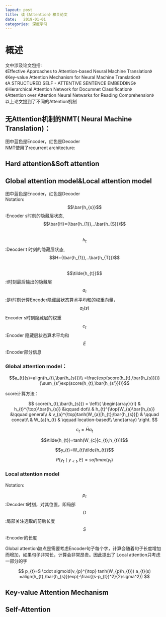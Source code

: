 ```yaml
---
layout: post
title: 读《Attention》相关论文
date:   2019-01-01
categories: 深度学习
---
```

# 概述  
文中涉及论文包括:    
《Effective Approaches to Attention-based Neural Machine Translation》  
《Key-value Attention Mechanism for Neural Machine Translation》  
《A STRUCTURED SELF - ATTENTIVE SENTENCE EMBEDDING》  
《Hierarchical Attention Network for Documnet Classification》  
《Attention over Attention Neural Netwarks for Reading Comprehension》  
以上论文提到了不同的Attention机制  

## 无Attention机制的NMT( Neural Machine Translation)：    
图中蓝色是Encoder，红色是Decoder    
NMT使用了recurrent architecture:




## Hard attention&Soft attention  
## Global attention model&Local attention model  
图中蓝色是Encoder，红色是Decoder  
Notation:  
$$\bar{h_{s}}$$:Encoder s时刻的隐藏层状态,$$\bar{H}=(\bar{h_{1}},..\bar{h_{S}})$$  
$$h_{t}$$:Deocder t 时刻的隐藏层状态,$$H=(\bar{h_{1}},..\bar{h_{T}})$$  
$$\tilde{h_{t}}$$:t时刻最后输出的隐藏层  
$$a_{t}$$:是t时刻计算Encoder隐藏层状态算术平均和的权重向量，$$a_{t}(s)$$Encoder s时刻隐藏层的权重    
$$c_{t}$$:Encoder 隐藏层状态算术平均和  
$$E$$:Encoder部分信息   

### Global attention model： 

$$a_{t}(s)=align(h_{t},\bar{h_{s}})\\
=\frac{exp(score(h_{t},\bar{h_{s}}))}{\sum_{s'}exp(score(h_{t},\bar{h_{s'}}))}$$

score计算方法： 

$$
score(h_{t},\bar{h_{s}}) = \left\{ \begin{array}{rl}
& h_{t}^{\top}\bar{h_{s}} &\qquad dot\\
& h_{t}^{\top}W_{a}\bar{h_{s}} &\qquad general\\
& v_{a}^{\top}tanh(W_{a}[h_{t};\bar{h_{s}}])  & \qquad concat\\
& W_{a}h_{t} & \qquad location-based\\
\end{array} \right.
$$  

$$c_{t}=\bar{H}a_{t}$$  

$$\tilde{h_{t}}=tanh(W_{c}[c_{t};h_{t}])$$

$$y_{t}=W_{t}\tilde{h_{t}}$$

$$P(y_{t}\mid y_{<t},E)=softmax(y_{t})$$

### Local attention model  

Notation:  

$$p_{t}$$:Decoder t时刻，对其位置，即局部  
$$D$$:局部关注选取的前后长度  
$$S$$:Encoder的长度

Global attention缺点是需要考虑Encoder句子每个字，计算会随着句子长度增加而增加，如果句子非常长，计算会非常昂贵。因此提出了 Local attention只考虑一部分的字


$$
p_{t}=S \cdot sigmoid(v_{p}^{\top} tanh(W_{p}h_{t}))
a_{t}(s) =align(h_{t},\bar{h_{s}})exp(-\frac{(s-p_{t})^2}{2\sigma^2})
$$

## Key-value Attention Mechanism  
## Self-Attention  
